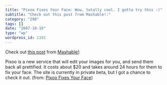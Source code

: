 ```yaml
---
title: "Pixoo Fixes Your Face: Wow, totally cool. I gotta try this :)"
subtitle: "Check out this post from Mashable!:"
category: "298"
tags: []
date: "2007-10-19"
type: "wp"
wordpress_id: 1192
---
```

Check out [this post](http://mashable.com/2007/10/18/pixoo/) from [Mashable!](http://mashable.com): 
> 
 Pixoo is a new service that will edit your images for you, and send them back all prettified. It costs about $20 and takes around 24 hours for them to fix your face. The site is currently in private beta, but I got a chance to check it out. 
 (from: [Pixoo Fixes Your Face](http://mashable.com/2007/10/18/pixoo/))